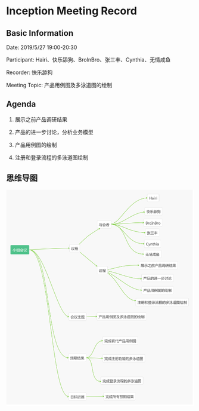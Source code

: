 # Inception Meeting Record 

## Basic Information

Date: 2019/5/27 19:00-20:30

Participant: Hairi、快乐舔狗、BroInBro、张三丰、Cynthia、无情咸鱼

Recorder: 快乐舔狗

Meeting Topic: 产品用例图及多泳道图的绘制

## Agenda

1. 展示之前产品调研结果

2. 产品的进一步讨论，分析业务模型

3. 产品用例图的绘制

4. 注册和登录流程的多泳道图绘制

## 思维导图

[![VylNCR.md.png](../../assets/design/meeting_5_27_mind_graph.png)](../../assets/design/meeting_5_27_mind_graph.png)